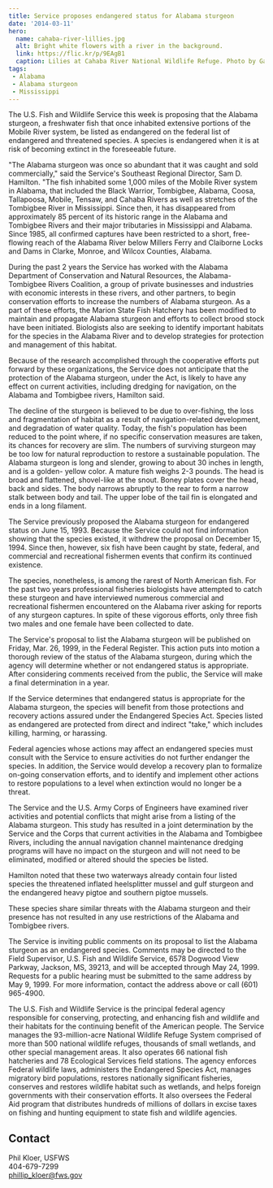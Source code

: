 ```yaml
---
title: Service proposes endangered status for Alabama sturgeon
date: '2014-03-11'
hero:
  name: cahaba-river-lillies.jpg
  alt: Bright white flowers with a river in the background.
  link: https://flic.kr/p/9EAgB1
  caption: Lilies at Cahaba River National Wildlife Refuge. Photo by Garry Tucker, USFWS.
tags:
 - Alabama
 - Alabama sturgeon
 - Mississippi
---
```


The U.S. Fish and Wildlife Service this week is proposing that the Alabama sturgeon, a freshwater fish that once inhabited extensive portions of the Mobile River system, be listed as endangered on the federal list of endangered and threatened species. A species is endangered when it is at risk of becoming extinct in the foreseeable future.

"The Alabama sturgeon was once so abundant that it was caught and sold commercially," said the Service's Southeast Regional Director, Sam D. Hamilton. "The fish inhabited some 1,000 miles of the Mobile River system in Alabama, that included the Black Warrior, Tombigbee, Alabama, Coosa, Tallapoosa, Mobile, Tensaw, and Cahaba Rivers as well as stretches of the Tombigbee River in Mississippi. Since then, it has disappeared from approximately 85 percent of its historic range in the Alabama and Tombigbee Rivers and their major tributaries in Mississippi and Alabama. Since 1985, all confirmed captures have been restricted to a short, free-flowing reach of the Alabama River below Millers Ferry and Claiborne Locks and Dams in Clarke, Monroe, and Wilcox Counties, Alabama.

During the past 2 years the Service has worked with the Alabama Department of Conservation and Natural Resources, the Alabama-Tombigbee Rivers Coalition, a group of private businesses and industries with economic interests in these rivers, and other partners, to begin conservation efforts to increase the numbers of Alabama sturgeon. As a part of these efforts, the Marion State Fish Hatchery has been modified to maintain and propagate Alabama sturgeon and efforts to collect brood stock have been initiated. Biologists also are seeking to identify important habitats for the species in the Alabama River and to develop strategies for protection and management of this habitat.

Because of the research accomplished through the cooperative efforts put forward by these organizations, the Service does not anticipate that the protection of the Alabama sturgeon, under the Act, is likely to have any effect on current activities, including dredging for navigation, on the Alabama and Tombigbee rivers, Hamilton said.

The decline of the sturgeon is believed to be due to over-fishing, the loss and fragmentation of habitat as a result of navigation-related development, and degradation of water quality. Today, the fish's population has been reduced to the point where, if no specific conservation measures are taken, its chances for recovery are slim. The numbers of surviving sturgeon may be too low for natural reproduction to restore a sustainable population. The Alabama sturgeon is long and slender, growing to about 30 inches in length, and is a golden- yellow color. A mature fish weighs 2-3 pounds. The head is broad and flattened, shovel-like at the snout. Boney plates cover the head, back and sides. The body narrows abruptly to the rear to form a narrow stalk between body and tail. The upper lobe of the tail fin is elongated and ends in a long filament.

The Service previously proposed the Alabama sturgeon for endangered status on June 15, 1993\. Because the Service could not find information showing that the species existed, it withdrew the proposal on December 15, 1994\. Since then, however, six fish have been caught by state, federal, and commercial and recreational fishermen events that confirm its continued existence.

The species, nonetheless, is among the rarest of North American fish. For the past two years professional fisheries biologists have attempted to catch these sturgeon and have interviewed numerous commercial and recreational fishermen encountered on the Alabama river asking for reports of any sturgeon captures. In spite of these vigorous efforts, only three fish two males and one female have been collected to date.

The Service's proposal to list the Alabama sturgeon will be published on Friday, Mar. 26, 1999, in the Federal Register. This action puts into motion a thorough review of the status of the Alabama sturgeon, during which the agency will determine whether or not endangered status is appropriate. After considering comments received from the public, the Service will make a final determination in a year.

If the Service determines that endangered status is appropriate for the Alabama sturgeon, the species will benefit from those protections and recovery actions assured under the Endangered Species Act. Species listed as endangered are protected from direct and indirect "take," which includes killing, harming, or harassing.

Federal agencies whose actions may affect an endangered species must consult with the Service to ensure activities do not further endanger the species. In addition, the Service would develop a recovery plan to formalize on-going conservation efforts, and to identify and implement other actions to restore populations to a level when extinction would no longer be a threat.

The Service and the U.S. Army Corps of Engineers have examined river activities and potential conflicts that might arise from a listing of the Alabama sturgeon. This study has resulted in a joint determination by the Service and the Corps that current activities in the Alabama and Tombigbee Rivers, including the annual navigation channel maintenance dredging programs will have no impact on the sturgeon and will not need to be eliminated, modified or altered should the species be listed.

Hamilton noted that these two waterways already contain four listed species the threatened inflated heelsplitter mussel and gulf sturgeon and the endangered heavy pigtoe and southern pigtoe mussels.

These species share similar threats with the Alabama sturgeon and their presence has not resulted in any use restrictions of the Alabama and Tombigbee rivers.

The Service is inviting public comments on its proposal to list the Alabama sturgeon as an endangered species. Comments may be directed to the Field Supervisor, U.S. Fish and Wildlife Service, 6578 Dogwood View Parkway, Jackson, MS, 39213, and will be accepted through May 24, 1999\. Requests for a public hearing must be submitted to the same address by May 9, 1999\. For more information, contact the address above or call (601) 965-4900.

The U.S. Fish and Wildlife Service is the principal federal agency responsible for conserving, protecting, and enhancing fish and wildlife and their habitats for the continuing benefit of the American people. The Service manages the 93-million-acre National Wildlife Refuge System comprised of more than 500 national wildlife refuges, thousands of small wetlands, and other special management areas. It also operates 66 national fish hatcheries and 78 Ecological Services field stations. The agency enforces Federal wildlife laws, administers the Endangered Species Act, manages migratory bird populations, restores nationally significant fisheries, conserves and restores wildlife habitat such as wetlands, and helps foreign governments with their conservation efforts. It also oversees the Federal Aid program that distributes hundreds of millions of dollars in excise taxes on fishing and hunting equipment to state fish and wildlife agencies.

## Contact

Phil Kloer, USFWS  
404-679-7299  
[phillip_kloer@fws.gov](mailto:phillip_kloer@fws.gov)
